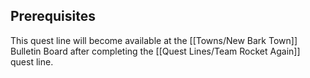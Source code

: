## Prerequisites

This quest line will become available at the [[Towns/New Bark Town]] Bulletin Board after completing the [[Quest Lines/Team Rocket Again]] quest line.